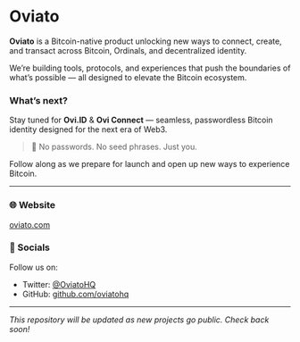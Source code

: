 # Oviato

**Oviato** is a Bitcoin-native product unlocking new ways to connect, create, and transact across Bitcoin, Ordinals, and decentralized identity.

We’re building tools, protocols, and experiences that push the boundaries of what’s possible — all designed to elevate the Bitcoin ecosystem.

### What’s next?

Stay tuned for **Ovi.ID** & **Ovi Connect** — seamless, passwordless Bitcoin identity designed for the next era of Web3.

> 🔐 No passwords. No seed phrases. Just you.

Follow along as we prepare for launch and open up new ways to experience Bitcoin.

---

### 🌐 Website

[oviato.com](https://oviato.com)

### 📣 Socials

Follow us on:
- Twitter: [@OviatoHQ](https://twitter.com/OviatoHQ)
- GitHub: [github.com/oviatohq](https://github.com/oviatohq)

---

*This repository will be updated as new projects go public. Check back soon!*

